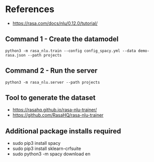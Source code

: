 # References
- https://rasa.com/docs/nlu/0.12.0/tutorial/

## Command 1 - Create the datamodel
`python3 -m rasa_nlu.train --config config_spacy.yml --data demo-rasa.json --path projects`

## Command 2 - Run the server
`python3 -m rasa_nlu.server --path projects`

## Tool to generate the dataset
- https://rasahq.github.io/rasa-nlu-trainer/
- https://github.com/RasaHQ/rasa-nlu-trainer

## Additional package installs required
- sudo pip3 install spacy
- sudo pip3 install sklearn-crfsuite
- sudo python3 -m spacy download en